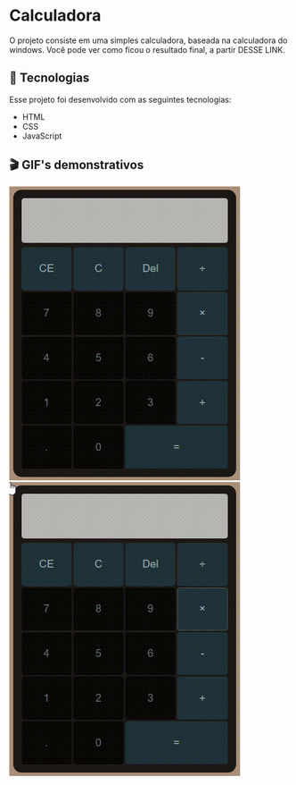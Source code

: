 <h1>Calculadora</h1>
O projeto consiste em uma simples calculadora, baseada na calculadora do windows. Você pode ver como ficou o resultado final, a partir <a url="https://kaiobenevenuto.github.io/Calculadora/">DESSE LINK</a>.

## 📱 Tecnologias
Esse projeto foi desenvolvido com as seguintes tecnologias:
- HTML
- CSS
- JavaScript

## 🎬 GIF's demonstrativos
<img src="./assets/operatordemonstration.gif">
<img src="./assets/otherdigits.gif">
